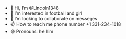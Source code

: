 - 👋 Hi, I’m @Lincoln1348
- 👀 I’m interested in football and girl
- 💞️ I’m looking to collaborate on messeges
- 📫 How to reach me phone number +1 331-234-1018
- 😄 Pronouns: he him

<!---
Lincoln1348/Lincoln1348 is a ✨ special ✨ repository because its `README.md` (this file) appears on your GitHub profile.
You can click the Preview link to take a look at your changes.
--->
